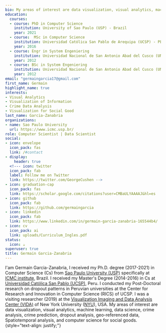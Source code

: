 ```yaml
---
bio: My areas of interest are data visualization, visual analytics, machine learning, data science, crime analysis, crime prediction, dropout analysis, geo-referenced data, Spatiotemporal analysis, and computer science for social goods.
education:
  courses:
  - course: PhD in Computer Science
    institution: University of Sao Paulo (USP) - Brazil
    year: 2021
  - course:  MSc in Computer Science
    institution: Universidad Católica San Pablo de Arequipa (UCSP) - PERU
    year: 2016
  - course: Engr in System Engeniering
    institution: Universidad Nacional de San Antonio Abad del Cusco (UNSAAC) - PERU
    year: 2012
  - course: BSc in System Engeniering
    institution: Universidad Nacional de San Antonio Abad del Cusco (UNSAAC) - PERU
    year: 2012
email: "germaingarcia17@gmail.com"
first_name: Germain
highlight_name: true
interests:
- Visual Analytics
- Visualization of Information
- Crime Data Analysis
- Visualization for Social Good
last_name: Garcia-Zanabria
organizations:
- name: Sao Paulo University
  url: https://www.icmc.usp.br/
role: Computer Scientist | Data Scientist
social:
- icon: envelope
  icon_pack: fas
  link: /#contact
- display:
    header: true
  <!--- icon: twitter
  icon_pack: fab
  label: Follow me on Twitter
  link: https://twitter.com/GeorgeCushen -->
- icon: graduation-cap
  icon_pack: fas
  link: https://scholar.google.com/citations?user=CMBaULYAAAAJ&hl=es
- icon: github
  icon_pack: fab
  link: https://github.com/germaingarcia
- icon: linkedin
  icon_pack: fab
  link: https://www.linkedin.com/in/germain-garcia-zanabria-165544b4/
- icon: cv
  icon_pack: ai
  link: uploads/Curriculum_Ingles.pdf
status:
  icon: ☕️
superuser: true 
title: Germain Garcia-Zanabria
---
```

I'am Germain Garcia-Zanabria, I received my Ph.D. degree (2017-2021) in Computer Science (Cs) from [Sao Paulo University (USP)](https://www5.usp.br/) specifically at [ICMC institute](https://www.icmc.usp.br/), Brazil. I received my Master's Degree (2014-2016) in Cs at [Universidad Católica San Pablo (UCSP)](https://ucsp.edu.pe/), Peru. I conducted my Post-Doctoral research on dropout patterns in Peruvian universities at the Center for Research and Innovation in Computer Science (RICS) of UCSP. I was a visiting researcher (2019) at the [Visualization Imaging and Data Analysis Center (VIDA)](https://vida.engineering.nyu.edu/) of New York University ([NYU](https://www.nyu.edu/)), USA. My areas of interest are data visualization, visual analytics, machine learning, data science, crime analysis, crime prediction, dropout analysis, geo-referenced data, Spatiotemporal analysis, and computer science for social goods.
{style="text-align: justify;"}

